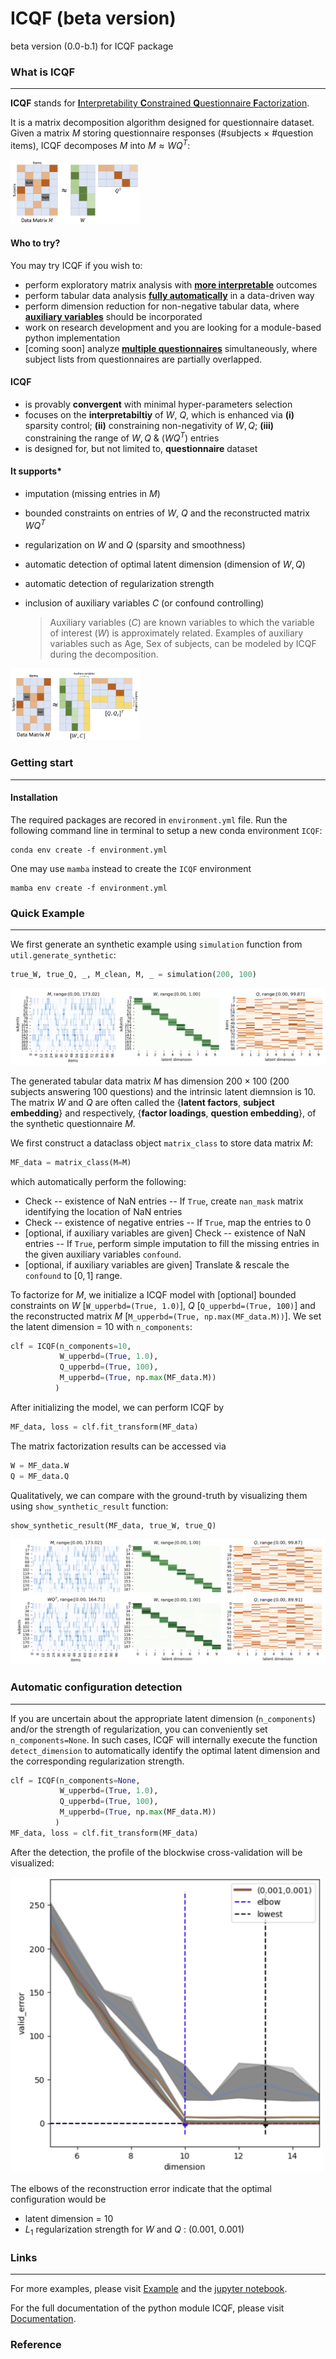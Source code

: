 # ICQF (beta version)
beta version (0.0-b.1) for ICQF package

### What is ICQF

---

**ICQF** stands for <u>**I**nterpretability **C**onstrained **Q**uestionnaire **F**actorization</u>. 

It is a matrix decomposition algorithm designed for questionnaire dataset. Given a matrix $M$ storing questionnaire responses (#subjects $\times$ #question items), ICQF decomposes $M$ into $M \approx WQ^T$:

<img src="README.assets/image-20230721094555872.png" alt="image-20230721094555872" style="zoom:20%;" />

#### Who to try?

You may try ICQF if you wish to:

- perform exploratory matrix analysis with **<u>more interpretable</u>** outcomes
- perform tabular data analysis **<u>fully automatically</u>** in a data-driven way
- perform dimension reduction for non-negative tabular data, where **<u>auxiliary variables</u>** should be incorporated
- work on research development and you are looking for a module-based python implementation
- [coming soon] analyze **<u>multiple questionnaires</u>** simultaneously, where subject lists from questionnaires are partially overlapped.

#### ICQF

- is provably **convergent** with minimal hyper-parameters selection
- focuses on the **interpretabiltiy** of $W$, $Q$, which is enhanced via **(i)** sparsity control; **(ii)** constraining non-negativity of $W, Q$; **(iii)** constraining the range of $W, Q$ &  $(WQ^T)$ entries
- is designed for, but not limited to, **questionnaire** dataset

#### It supports*

- imputation (missing entries in $M$)

- bounded constraints on entries of $W$, $Q$ and the reconstructed matrix $WQ^T$

- regularization on $W$ and $Q$ (sparsity and smoothness)

- automatic detection of optimal latent dimension (dimension of $W, Q$)

- automatic detection of regularization strength

- inclusion of auxiliary variables $C$ (or confound controlling)

  > Auxiliary variables ($C$) are known variables to which the variable of interest ($W$) is approximately related. Examples of auxiliary variables such as Age, Sex of subjects, can be modeled by ICQF during the decomposition.

<img src="README.assets/image-20230721095253704.png" alt="image-20230721095253704" style="zoom:20%;" />

### Getting start

---

#### Installation

The required packages are recored in `environment.yml` file. Run the following command line in terminal to setup a new conda environment `ICQF`:

```
conda env create -f environment.yml
```

One may use `mamba` instead to create the `ICQF` environment

```
mamba env create -f environment.yml
```

### Quick Example

---

We first generate an synthetic example using `simulation` function from `util.generate_synthetic`:

```python
true_W, true_Q, _, M_clean, M, _ = simulation(200, 100)
```

<img src="README.assets/image-20230721143206049.png" alt="image-20230721143206049" style="zoom:50%;" />

The generated tabular data matrix $M$ has dimension $200 \times 100$ ($200$ subjects answering $100$ questions) and the intrinsic latent diemnsion is $10$.  The matrix $W$ and $Q$ are often called the {**latent factors**, **subject embedding**} and respectively,  {**factor loadings**, **question embedding**}, of the synthetic questionnaire $M$.

We first construct a dataclass object `matrix_class` to store data matrix $M$:

```python
MF_data = matrix_class(M=M)
```

which automatically perform the following:

- Check -- existence of NaN entries -- If `True`, create `nan_mask` matrix identifying the location of NaN entries
- Check -- existence of negative entries -- If `True`, map the entries to $0$
- [optional, if auxiliary variables are given]
  Check -- existence of NaN entries -- If `True`, perform simple imputation to fill the missing entries in the given auxiliary variables `confound`.
- [optional, if auxiliary variables are given]
  Translate & rescale the `confound` to $[0,1]$ range.

To factorize for $M$, we initialize a ICQF model with [optional] bounded constraints on $W$ [`W_upperbd=(True, 1.0)`], $Q$ [`Q_upperbd=(True, 100)`] and the reconstructed matrix $M$ [`M_upperbd=(True, np.max(MF_data.M))`]. We set the latent dimension = 10 with `n_components`: 

```python
clf = ICQF(n_components=10,
           W_upperbd=(True, 1.0),
           Q_upperbd=(True, 100),
           M_upperbd=(True, np.max(MF_data.M))
          )
```

After initializing the model, we can perform ICQF by

```python
MF_data, loss = clf.fit_transform(MF_data)
```

The matrix factorization results can be accessed via

```python
W = MF_data.W
Q = MF_data.Q
```

Qualitatively, we can compare with the ground-truth by visualizing them using `show_synthetic_result` function:

```
show_synthetic_result(MF_data, true_W, true_Q)
```

<img src="README.assets/image-20230721143223896.png" alt="image-20230721143223896" style="zoom:50%;" />

### Automatic configuration detection

---

If you are uncertain about the appropriate latent dimension (`n_components`) and/or the strength of regularization, you can conveniently set `n_components=None`. In such cases, ICQF will internally execute the function `detect_dimension` to automatically identify the optimal latent dimension and the corresponding regularization strength.

```python
clf = ICQF(n_components=None,
           W_upperbd=(True, 1.0),
           Q_upperbd=(True, 100),
           M_upperbd=(True, np.max(MF_data.M))
          )
MF_data, loss = clf.fit_transform(MF_data)
```

After the detection, the profile of the blockwise cross-validation will be visualized:

<img src="README.assets/image-20230724102854510.png" alt="image-20230724102854510"  width="500;" />

The elbows of the reconstruction error indicate that the optimal configuration would be 

- latent dimension = 10
- $L_1$ regularization strength for $W$ and $Q$ : (0.001, 0.001)



### Links

---

For more examples, please visit [Example](./EXAMPLE.md) and the [jupyter notebook](./demonstration.ipynb).

For the full documentation of the python module ICQF, please visit [Documentation](./DOCUMENTATION.md).



### Reference

